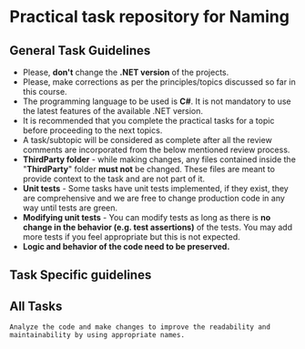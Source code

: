 # Practical task repository for Naming

## General Task Guidelines

* Please, **don't** change the **.NET version** of the projects.
* Please, make corrections as per the principles/topics discussed so far in this course.
* The programming language to be used is **C#**. It is not mandatory to use the latest features of the available .NET version.
* It is recommended that you complete the practical tasks for a topic before proceeding to the next topics.
* A task/subtopic will be considered as complete after all the review comments are incorporated from the below mentioned review process.
* **ThirdParty folder** - while making changes, any files contained inside the "**ThirdParty**" folder **must not** be changed. These files are meant to provide context to the task and are not part of it.
* **Unit tests** - Some tasks have unit tests implemented, if they exist, they are comprehensive and we are free to change production code in any way until tests are green.
* **Modifying unit tests** - You can modify tests as long as there is **no change in the behavior (e.g. test assertions)** of the tests. You may add more tests if you feel appropriate but this is not expected.
* **Logic and behavior of the code need to be preserved.**

## Task Specific guidelines

## All Tasks
```
Analyze the code and make changes to improve the readability and maintainability by using appropriate names. 
```

